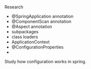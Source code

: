 Research 
- @SpringApplication annotation 
- @ComponentScan annotation
- @Aspect annotation
- subpackages 
- class loaders
- ApplicationContext
- @ConfigurationProperties
- 
Study how configuration works in spring.

